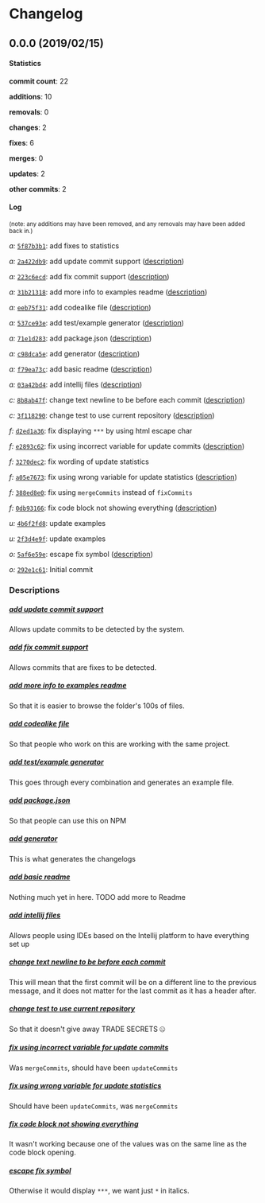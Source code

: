 # Changelog
## 0.0.0 (2019/02/15)
#### Statistics
**commit count**: 22

**additions**: 10

**removals**: 0

**changes**: 2

**fixes**: 6

**merges**: 0

**updates**: 2

**other commits**: 2

#### Log
<small>(note: any additions may have been removed, and any removals may have been added back in.)</small>

*a:* [`5f87b3b1`](commit/5f87b3b1d60db96cd9f3f838f0a161e6a2358753?refName=refs/heads/master): add fixes to statistics

*a:* [`2a422db9`](commit/2a422db99561210e0d43ff19071dd35b68bc68bd?refName=refs/heads/master): add update commit support ([description](#add-update-commit-support-5))

*a:* [`223c6ecd`](commit/223c6ecdec0cde19c0ec88e83b29aed6904d2e08?refName=refs/heads/master): add fix commit support ([description](#add-fix-commit-support-5))

*a:* [`31b21318`](commit/31b2131866556049ae926d4abaf2b492a1e2af28?refName=refs/heads/master): add more info to examples readme ([description](#add-more-info-to-examples-readme-5))

*a:* [`eeb75f31`](commit/eeb75f31aa45a630b30aff066ffe2f2d81ab4b0a?refName=refs/heads/master): add codealike file ([description](#add-codealike-file-5))

*a:* [`537ce93e`](commit/537ce93e1967e25c3a988f4ce92ec886e7d316eb?refName=refs/heads/master): add test/example generator ([description](#add-testexample-generator-5))

*a:* [`71e1d283`](commit/71e1d2830a151f4c95a9f5533c6bdc10fa28069e?refName=refs/heads/master): add package.json ([description](#add-packagejson-5))

*a:* [`c98dca5e`](commit/c98dca5eac6d4f749be01bb619264628f470901d?refName=refs/heads/master): add generator ([description](#add-generator-5))

*a:* [`f79ea73c`](commit/f79ea73cdc47fd8cbca8d9013bbc3942c4119f12?refName=refs/heads/master): add basic readme ([description](#add-basic-readme-5))

*a:* [`03a42bd4`](commit/03a42bd4d1609bf91474560347b54bfec824983b?refName=refs/heads/master): add intellij files ([description](#add-intellij-files-5))

*c:* [`8b8ab47f`](commit/8b8ab47fc4193261506d9fd2e2c9f0f4dfa72f12?refName=refs/heads/master): change text newline to be before each commit ([description](#change-text-newline-to-be-before-each-commit-5))

*c:* [`3f118290`](commit/3f11829000fba42a4476ca59563ee0460689c958?refName=refs/heads/master): change test to use current repository ([description](#change-test-to-use-current-repository-5))

*f:* [`d2ed1a36`](commit/d2ed1a36ef1b094c6b94758ab169af21970ac315?refName=refs/heads/master): fix displaying `***` by using html escape char

*f:* [`e2893c62`](commit/e2893c627fd66e2ede2eac395812e95162ae0d15?refName=refs/heads/master): fix using incorrect variable for update commits ([description](#fix-using-incorrect-variable-for-update-commits-5))

*f:* [`3270dec2`](commit/3270dec26daaff7b983109c1e29909f6ccd4c29a?refName=refs/heads/master): fix wording of update statistics

*f:* [`a05e7673`](commit/a05e767311e7147fa2647d3e848fc880ea733582?refName=refs/heads/master): fix using wrong variable for update statistics ([description](#fix-using-wrong-variable-for-update-statistics-5))

*f:* [`388ed8e0`](commit/388ed8e0e084e06dd88e50573051ee2131c95923?refName=refs/heads/master): fix using `mergeCommits` instead of `fixCommits`

*f:* [`0db93166`](commit/0db931663b07b7866c00ba3d7be7c349891cdc78?refName=refs/heads/master): fix code block not showing everything ([description](#fix-code-block-not-showing-everything-5))

*u:* [`4b6f2fd8`](commit/4b6f2fd8257c01b18ea00ac4888f4fb59e9c88c8?refName=refs/heads/master): update examples

*u:* [`2f3d4e9f`](commit/2f3d4e9f3094680900efc613b322563e7142a1d5?refName=refs/heads/master): update examples

*o:* [`5af6e59e`](commit/5af6e59e002a29ae7bc48cb326e8b5c1d083f67d?refName=refs/heads/master): escape fix symbol ([description](#escape-fix-symbol-5))

*o:* [`292e1c61`](commit/292e1c610efa3461ab617cf86dcc537c5e9cbc5a?refName=refs/heads/master): Initial commit
### Descriptions
##### [add update commit support](commit/2a422db99561210e0d43ff19071dd35b68bc68bd?refName=refs/heads/master)
Allows update commits to be detected by the system.
##### [add fix commit support](commit/223c6ecdec0cde19c0ec88e83b29aed6904d2e08?refName=refs/heads/master)
Allows commits that are fixes to be detected.
##### [add more info to examples readme](commit/31b2131866556049ae926d4abaf2b492a1e2af28?refName=refs/heads/master)
So that it is easier to browse the folder's 100s of files.
##### [add codealike file](commit/eeb75f31aa45a630b30aff066ffe2f2d81ab4b0a?refName=refs/heads/master)
So that people who work on this are working with the same project.
##### [add test/example generator](commit/537ce93e1967e25c3a988f4ce92ec886e7d316eb?refName=refs/heads/master)
This goes through every combination and generates an example file.
##### [add package.json](commit/71e1d2830a151f4c95a9f5533c6bdc10fa28069e?refName=refs/heads/master)
So that people can use this on NPM
##### [add generator](commit/c98dca5eac6d4f749be01bb619264628f470901d?refName=refs/heads/master)
This is what generates the changelogs
##### [add basic readme](commit/f79ea73cdc47fd8cbca8d9013bbc3942c4119f12?refName=refs/heads/master)
Nothing much yet in here. TODO add more to Readme
##### [add intellij files](commit/03a42bd4d1609bf91474560347b54bfec824983b?refName=refs/heads/master)
Allows people using IDEs based on the Intellij platform to have everything set up
##### [change text newline to be before each commit](commit/8b8ab47fc4193261506d9fd2e2c9f0f4dfa72f12?refName=refs/heads/master)
This will mean that the first commit will be on a different line to the previous message, and it does not matter for the last commit as it has a header after.
##### [change test to use current repository](commit/3f11829000fba42a4476ca59563ee0460689c958?refName=refs/heads/master)
So that it doesn't give away TRADE SECRETS 🤐
##### [fix using incorrect variable for update commits](commit/e2893c627fd66e2ede2eac395812e95162ae0d15?refName=refs/heads/master)
Was `mergeCommits`, should have been `updateCommits`
##### [fix using wrong variable for update statistics](commit/a05e767311e7147fa2647d3e848fc880ea733582?refName=refs/heads/master)
Should have been `updateCommits`, was `mergeCommits`
##### [fix code block not showing everything](commit/0db931663b07b7866c00ba3d7be7c349891cdc78?refName=refs/heads/master)
It wasn't working because one of the values was on the same line as the code block opening.
##### [escape fix symbol](commit/5af6e59e002a29ae7bc48cb326e8b5c1d083f67d?refName=refs/heads/master)
Otherwise it would display `***`, we want just `*` in italics.
